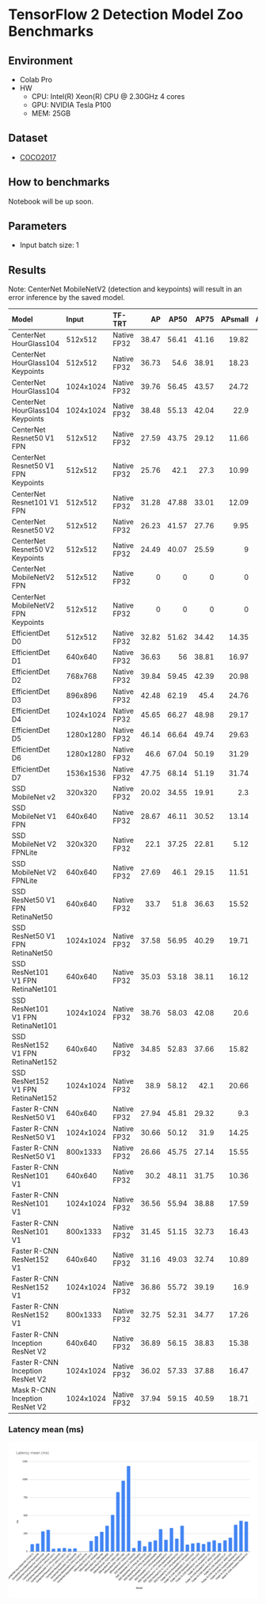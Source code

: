 # TensorFlow 2 Detection Model Zoo Benchmarks

## Environment
    
- Colab Pro
- HW
    - CPU: Intel(R) Xeon(R) CPU @ 2.30GHz 4 cores
    - GPU: NVIDIA Tesla P100
    - MEM: 25GB

## Dataset
- [COCO2017](https://cocodataset.org/#home) 

## How to benchmarks

Notebook will be up soon.

## Parameters
- Input batch size: 1

## Results

Note: CenterNet MobileNetV2 (detection and keypoints) will result in an error inference by the saved model.

| Model                               | Input     | TF-TRT      |    AP |   AP50 |   AP75 |   APsmall |   APmedium |   APlarge |   ARmax=1 |   ARmax=10 |   ARmax=100 |   ARsmall |   ARmidium |   ARlarge |   images/sec |   99th_percentile(ms) |   total_time(s) |   latency_mean(ms) |   latency_median(ms) |   latency_min(ms) |
|:------------------------------------|:----------|:------------|------:|-------:|-------:|----------:|-----------:|----------:|----------:|-----------:|------------:|----------:|-----------:|----------:|-------------:|----------------------:|----------------:|-------------------:|---------------------:|------------------:|
| CenterNet HourGlass104              | 512x512   | Native FP32 | 38.47 |  56.41 |  41.16 |     19.82 |      42.5  |     52.74 |     32.48 |      52.7  |       55.59 |     33.27 |      60.56 |     74.12 |         9.95 |                103.96 |          497.4  |             100.49 |               100.39 |             96.66 |
| CenterNet HourGlass104 Keypoints    | 512x512   | Native FP32 | 36.73 |  54.6  |  38.91 |     18.23 |      40.34 |     51.14 |     31.32 |      50.6  |       53.34 |     31.41 |      57.42 |     72.56 |         9.18 |                112.76 |          539.11 |             108.91 |               108.84 |            103.86 |
| CenterNet HourGlass104              | 1024x1024 | Native FP32 | 39.76 |  56.45 |  43.57 |     24.72 |      43.93 |     51.35 |     33.63 |      55.84 |       59.65 |     40.48 |      63.34 |     75.56 |         3.6  |                281.68 |         1375.56 |             277.89 |               277.83 |            273.74 |
| CenterNet HourGlass104 Keypoints    | 1024x1024 | Native FP32 | 38.48 |  55.13 |  42.04 |     22.9  |      42.2  |     51.3  |     32.89 |      54.22 |       57.81 |     38.5  |      61.51 |     74.07 |         3.33 |                304.79 |         1484.65 |             299.93 |               299.92 |            293.45 |
| CenterNet Resnet50 V1 FPN           | 512x512   | Native FP32 | 27.59 |  43.75 |  29.12 |     11.66 |      32.51 |     40.57 |     26.98 |      43.34 |       45.45 |     22.95 |      49.26 |     64.83 |        27    |                 40.48 |          183.41 |              37.05 |                36.9  |             35.91 |
| CenterNet Resnet50 V1 FPN Keypoints | 512x512   | Native FP32 | 25.76 |  42.1  |  27.3  |     10.99 |      29.61 |     38.34 |     25.52 |      41.16 |       43.09 |     21.74 |      46.71 |     61.28 |        23.52 |                 46.62 |          210.56 |              42.54 |                42.47 |             39.27 |
| CenterNet Resnet101 V1 FPN          | 512x512   | Native FP32 | 31.28 |  47.88 |  33.01 |     12.09 |      34.92 |     46.71 |     29.12 |      45.41 |       47.26 |     22.93 |      50.61 |     69.23 |        21.21 |                 50.1  |          233.46 |              47.16 |                47    |             45.75 |
| CenterNet Resnet50 V2               | 512x512   | Native FP32 | 26.23 |  41.57 |  27.76 |      9.95 |      31.54 |     39.23 |     26.33 |      41.44 |       43.27 |     18.34 |      47.59 |     65.32 |        27.19 |                 40.15 |          182.15 |              36.8  |                36.58 |             35.46 |
| CenterNet Resnet50 V2 Keypoints     | 512x512   | Native FP32 | 24.49 |  40.07 |  25.59 |      9    |      28.97 |     38.17 |     25.04 |      39.55 |       41.2  |     17.64 |      45.14 |     63    |        23.63 |                 46.75 |          209.7  |              42.36 |                42.23 |             38.77 |
| CenterNet MobileNetV2 FPN           | 512x512   | Native FP32 |  0    |   0    |   0    |      0    |       0    |      0    |      0    |       0    |        0    |      0    |       0    |      0    |         0    |                  0    |            0    |               0    |                 0    |              0    |
| CenterNet MobileNetV2 FPN Keypoints | 512x512   | Native FP32 |  0    |   0    |   0    |      0    |       0    |      0    |      0    |       0    |        0    |      0    |       0    |      0    |         0    |                  0    |            0    |               0    |                 0    |              0    |
| EfficientDet D0                     | 512x512   | Native FP32 | 32.82 |  51.62 |  34.42 |     14.35 |      36.89 |     50.22 |     28.68 |      44.11 |       46.87 |     23.16 |      53.19 |     67.98 |         6.88 |                171.23 |          723.61 |             146.18 |               145.53 |            116.06 |
| EfficientDet D1                     | 640x640   | Native FP32 | 36.63 |  56    |  38.81 |     16.97 |      40.65 |     54.31 |     30.96 |      48.21 |       51.23 |     27.8  |      56.65 |     71.38 |         4.77 |                239.87 |         1042.14 |             210.53 |               210.23 |            169.27 |
| EfficientDet D2                     | 768x768   | Native FP32 | 39.84 |  59.45 |  42.39 |     20.98 |      44.41 |     56.1  |     33.2  |      51.74 |       55.07 |     33.64 |      60.15 |     73.92 |         3.67 |                310.92 |         1353.44 |             273.42 |               273    |            226.13 |
| EfficientDet D3                     | 896x896   | Native FP32 | 42.48 |  62.19 |  45.4  |     24.76 |      46.36 |     58.35 |     34.12 |      54.34 |       57.81 |     37.31 |      62.58 |     75.01 |         2.81 |                397.05 |         1762.73 |             356.11 |               355.45 |            291.69 |
| EfficientDet D4                     | 1024x1024 | Native FP32 | 45.65 |  66.27 |  48.98 |     29.17 |      50.01 |     61.53 |     35.69 |      56.93 |       60.54 |     43.06 |      65.12 |     76.9  |         1.97 |                566.63 |         2513.32 |             507.74 |               507.64 |            413.97 |
| EfficientDet D5                     | 1280x1280 | Native FP32 | 46.14 |  66.64 |  49.74 |     29.63 |      50.64 |     60.81 |     35.91 |      58.2  |       61.9  |     44.3  |      66.39 |     77.17 |         1.21 |                899.01 |         4086.04 |             825.46 |               824.7  |            716.71 |
| EfficientDet D6                     | 1280x1280 | Native FP32 | 46.6  |  67.04 |  50.19 |     31.29 |      51.49 |     60.33 |     36.24 |      58.82 |       62.55 |     45.85 |      67.05 |     77.61 |         1.02 |               1067.93 |         4863.01 |             982.43 |               981.33 |            853.44 |
| EfficientDet D7                     | 1536x1536 | Native FP32 | 47.75 |  68.14 |  51.19 |     31.74 |      52.07 |     62.86 |     36.72 |      59.43 |       63.17 |     46.49 |      67.6  |     78.71 |         0.84 |               1303.45 |         5875.76 |            1187.02 |              1186.01 |           1009.12 |
| SSD MobileNet v2                    | 320x320   | Native FP32 | 20.02 |  34.55 |  19.91 |      2.3  |      17.24 |     41.34 |     21.25 |      32.51 |       34.44 |      6.86 |      35.13 |     65.43 |        21.14 |                 54.14 |          234.75 |              47.42 |                47.17 |             39.8  |
| SSD MobileNet V1 FPN                | 640x640   | Native FP32 | 28.67 |  46.11 |  30.52 |     13.14 |      31.25 |     41.51 |     26.83 |      43.38 |       46.85 |     23.85 |      51.03 |     66.22 |         6.79 |                161.47 |          730.12 |             147.5  |               147.63 |            123.17 |
| SSD MobileNet V2 FPNLite            | 320x320   | Native FP32 | 22.1  |  37.25 |  22.81 |      5.12 |      23.39 |     38.49 |     21.77 |      33.62 |       36.22 |      7.77 |      41.81 |     60.83 |        14.05 |                 80.64 |          353.13 |              71.34 |                71.11 |             61.3  |
| SSD MobileNet V2 FPNLite            | 640x640   | Native FP32 | 27.69 |  46.1  |  29.15 |     11.51 |      30.39 |     41.05 |     25.45 |      40.67 |       43.85 |     21.21 |      48.31 |     62.72 |         7.5  |                146.8  |          661.05 |             133.55 |               133.56 |            111.32 |
| SSD ResNet50 V1 FPN RetinaNet50     | 640x640   | Native FP32 | 33.7  |  51.8  |  36.63 |     15.52 |      37.06 |     49.51 |     29.89 |      47.37 |       50.94 |     27.28 |      55.93 |     71.63 |         6.46 |                167.23 |          766.87 |             154.92 |               154.87 |            137.57 |
| SSD ResNet50 V1 FPN RetinaNet50     | 1024x1024 | Native FP32 | 37.58 |  56.95 |  40.29 |     19.71 |      41.18 |     50.87 |     32    |      51.43 |       54.98 |     33.85 |      58.33 |     72.7  |         3.23 |                328.88 |         1535.51 |             310.2  |               310.34 |            265.2  |
| SSD ResNet101 V1 FPN RetinaNet101   | 640x640   | Native FP32 | 35.03 |  53.18 |  38.11 |     16.12 |      39.12 |     50.85 |     30.6  |      48.47 |       51.94 |     28.01 |      56.96 |     72.62 |         6.15 |                178.45 |          806.17 |             162.86 |               162.96 |            141.34 |
| SSD ResNet101 V1 FPN RetinaNet101   | 1024x1024 | Native FP32 | 38.76 |  58.03 |  42.08 |     20.6  |      42.45 |     53.08 |     32.55 |      52.15 |       55.64 |     34.37 |      59.74 |     73.98 |         3.07 |                346.32 |         1612.1  |             325.68 |               325.71 |            282.58 |
| SSD ResNet152 V1 FPN RetinaNet152   | 640x640   | Native FP32 | 34.85 |  52.83 |  37.66 |     15.82 |      38.55 |     51.02 |     30.4  |      48.06 |       51.62 |     27.73 |      57.25 |     71.76 |         5.65 |                190.03 |          877.61 |             177.29 |               177.24 |            157.2  |
| SSD ResNet152 V1 FPN RetinaNet152   | 1024x1024 | Native FP32 | 38.9  |  58.12 |  42.1  |     20.66 |      42.53 |     53.18 |     32.61 |      52.14 |       55.8  |     34.02 |      59.82 |     74.04 |         2.8  |                376.88 |         1769.71 |             357.52 |               357.47 |            310.82 |
| Faster R-CNN ResNet50 V1            | 640x640   | Native FP32 | 27.94 |  45.81 |  29.32 |      9.3  |      30.66 |     45.27 |     26.6  |      41.96 |       44.8  |     19.99 |      49.65 |     69.09 |        10.62 |                101.6  |          466.66 |              94.27 |                94.5  |             82.64 |
| Faster R-CNN ResNet50 V1            | 1024x1024 | Native FP32 | 30.66 |  50.12 |  31.9  |     14.25 |      36.84 |     44.42 |     27.82 |      45.22 |       48.63 |     28.41 |      55.2  |     67.01 |         8.91 |                123.05 |          556.75 |             112.47 |               112.64 |             99.9  |
| Faster R-CNN ResNet50 V1            | 800x1333  | Native FP32 | 26.66 |  45.75 |  27.14 |     15.55 |      33.24 |     35.05 |     24.45 |      41.39 |       43.61 |     26.82 |      49.03 |     58.3  |         8.46 |                126.53 |          585.64 |             118.31 |               118.55 |            107    |
| Faster R-CNN ResNet101 V1           | 640x640   | Native FP32 | 30.2  |  48.11 |  31.75 |     10.36 |      33.2  |     47.35 |     28.1  |      43.72 |       46.49 |     21.79 |      51.78 |     69.15 |         9.64 |                111.12 |          514.13 |             103.87 |               103.85 |             93.7  |
| Faster R-CNN ResNet101 V1           | 1024x1024 | Native FP32 | 36.56 |  55.94 |  38.88 |     17.59 |      40.82 |     53.95 |     31.98 |      50.45 |       53.91 |     33.18 |      58.53 |     73.96 |         7.6  |                141.17 |          652.34 |             131.79 |               131.68 |            120.63 |
| Faster R-CNN ResNet101 V1           | 800x1333  | Native FP32 | 31.45 |  51.15 |  32.73 |     16.43 |      37.06 |     41.5  |     27.18 |      45.39 |       47.85 |     28.39 |      53.6  |     63.29 |         6.53 |                161.33 |          758.87 |             153.31 |               153.5  |            142.77 |
| Faster R-CNN ResNet152 V1           | 640x640   | Native FP32 | 31.16 |  49.03 |  32.74 |     10.89 |      34.36 |     49.49 |     28.71 |      44.8  |       47.77 |     22.93 |      53.25 |     70.31 |         8.66 |                122.77 |          572.03 |             115.56 |               115.48 |            106.3  |
| Faster R-CNN ResNet152 V1           | 1024x1024 | Native FP32 | 36.86 |  55.72 |  39.19 |     16.9  |      41.38 |     54.49 |     32.52 |      51.19 |       54.65 |     33.01 |      59.42 |     74.58 |         6.46 |                164.56 |          767.15 |             154.98 |               154.83 |            142.25 |
| Faster R-CNN ResNet152 V1           | 800x1333  | Native FP32 | 32.75 |  52.31 |  34.77 |     17.26 |      37.86 |     43.73 |     28.36 |      46.5  |       48.88 |     29.89 |      54.22 |     64.48 |         5.28 |                197.52 |          938.25 |             189.54 |               189.64 |            178.74 |
| Faster R-CNN Inception ResNet V2    | 640x640   | Native FP32 | 36.89 |  56.15 |  38.83 |     15.38 |      41.3  |     55.93 |     31.79 |      49.11 |       51.53 |     26.9  |      57.05 |     73.97 |         2.71 |                378.49 |         1829.19 |             369.53 |               369.43 |            359.23 |
| Faster R-CNN Inception ResNet V2    | 1024x1024 | Native FP32 | 36.02 |  57.33 |  37.88 |     16.47 |      40.47 |     52.54 |     30.98 |      47.99 |       50.5  |     28.83 |      55.43 |     69.82 |         2.35 |                432.54 |         2104.03 |             425.06 |               424.94 |            415.03 |
| Mask R-CNN Inception ResNet V2      | 1024x1024 | Native FP32 | 37.94 |  59.15 |  40.59 |     18.71 |      42.27 |     53.82 |     31.86 |      49.76 |       52.28 |     31.16 |      57.22 |     71.05 |         2.43 |                551.52 |         2048.51 |             413.84 |               402.45 |            389.71 |

### Latency mean (ms)
![Latency mean (ms)](./benchmark_results/Colab_TF2.4.1_P100_Latency_mean.png)
